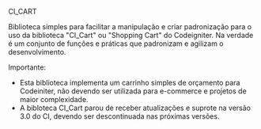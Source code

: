CI_CART

Biblioteca simples para facilitar a manipulação e criar padronização para o uso da biblioteca "CI_Cart" ou "Shopping Cart" do Codeigniter. Na verdade é um conjunto de funções e práticas que padronizam e agilizam o desenvolvimento.


Importante:

- Esta biblioteca implementa um carrinho simples de orçamento para Codeiniter, não devendo ser utilizada para e-commerce e projetos de maior complexidade.
- A bibloteca CI_Cart parou de receber atualizações e suprote na versão 3.0 do CI, devendo ser descontinuada nas próximas versões.
